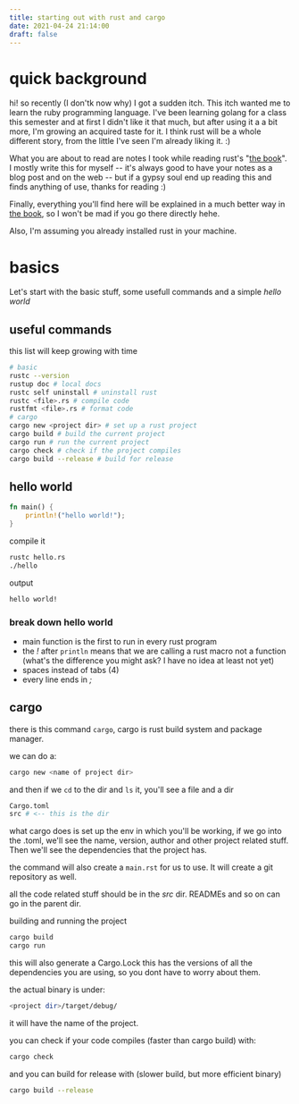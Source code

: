 ```yaml
---
title: starting out with rust and cargo 
date: 2021-04-24 21:14:00
draft: false
---
```


# quick background

hi! so recently (I don'tk now why) I got a sudden itch. This itch wanted me
to learn the ruby programming language. I've been learning golang for a class
this semester and at first I didn't like it that much, but after using it a
a bit more, I'm growing an acquired taste for it. I think rust will be a whole
different story, from the little I've seen I'm already liking it. :)

What you are about to read are notes I took while reading rust's
"[the book][book]". I mostly write this for myself -- it's always good to have
your notes as a blog post and on the web --  but if a gypsy soul end up reading
this and finds anything of use, thanks for reading :)

Finally, everything you'll find here will be explained in a much better way
in [the book][book], so I won't be mad if you go there directly hehe.

Also, I'm assuming you already installed rust in your machine.

# basics

Let's start with the basic stuff, some usefull commands and a simple
_hello world_

## useful commands

this list will keep growing with time

```bash
# basic
rustc --version
rustup doc # local docs
rustc self uninstall # uninstall rust
rustc <file>.rs # compile code
rustfmt <file>.rs # format code
# cargo
cargo new <project dir> # set up a rust project
cargo build # build the current project
cargo run # run the current project
cargo check # check if the project compiles
cargo build --release # build for release
```

## hello world
```rust
fn main() {
    println!("hello world!");
}
```
compile it
```bash
rustc hello.rs
./hello
```
output
```bash
hello world!
```

### break down hello world

* main function is the first to run in every rust program
* the _!_ after `println` means that we are calling a rust macro
not a function (what's the difference you might ask? I have no idea
at least not yet)
* spaces instead of tabs (4)
* every line ends in _;_

## cargo

there is this command `cargo`, cargo is rust build system and package
manager.

we can do a:
```bash
cargo new <name of project dir>
```
and then if we `cd` to the dir and `ls` it, you'll see a file and a dir
```bash
Cargo.toml
src # <-- this is the dir
```
what cargo does is set up the env in which you'll be working, if we go into
the .toml, we'll see the name, version, author and other project related
stuff. Then we'll see the dependencies that the project has.

the command will also create a `main.rst` for us to use. It
will create a git repository as well.

all the code related stuff should be in the _src_ dir. READMEs and so on
can go in the parent dir.

building and running the project
```bash
cargo build
cargo run
```
this will also generate a Cargo.Lock this has the versions of all the
dependencies you are using, so you dont have to worry about them.

the actual binary is under:
```bash
<project dir>/target/debug/
```
it will have the name of the project.

you can check if your code compiles (faster than cargo build) with:
```bash
cargo check
```
and you can build for release with (slower build, but more efficient
binary)
```bash
cargo build --release
```

[book]: https://doc.rust-lang.org/book/



